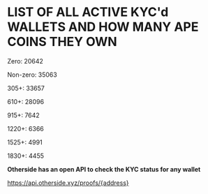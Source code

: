 # LIST OF ALL ACTIVE KYC'd WALLETS AND HOW MANY APE COINS THEY OWN

Zero: 20642

Non-zero: 35063

305+: 33657

610+: 28096

915+: 7642

1220+: 6366

1525+: 4991

1830+: 4455

**Otherside has an open API to check the KYC status for any wallet**

https://api.otherside.xyz/proofs/{address}